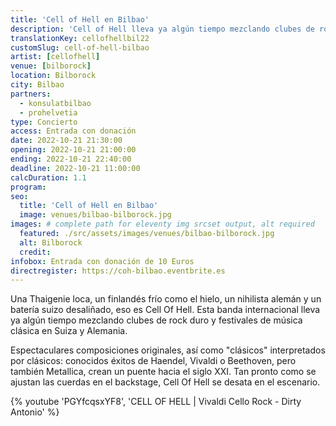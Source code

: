 ```yaml
---
title: 'Cell of Hell en Bilbao'
description: 'Cell of Hell lleva ya algún tiempo mezclando clubes de rock duro y festivales de música clásica en Suiza y Alemania. Ahora les damos la bienvenida a Bilbao.'
translationKey: cellofhellbil22
customSlug: cell-of-hell-bilbao
artist: [cellofhell]
venue: [bilborock]
location: Bilborock
city: Bilbao
partners:
  - konsulatbilbao
  - prohelvetia
type: Concierto
access: Entrada con donación
date: 2022-10-21 21:30:00
opening: 2022-10-21 21:00:00
ending: 2022-10-21 22:40:00
deadline: 2022-10-21 11:00:00
calcDuration: 1.1
program:
seo:
  title: 'Cell of Hell en Bilbao'
  image: venues/bilbao-bilborock.jpg
images: # complete path for eleventy img srcset output, alt required
  featured: ./src/assets/images/venues/bilbao-bilborock.jpg
  alt: Bilborock
  credit:
infobox: Entrada con donación de 10 Euros
directregister: https://coh-bilbao.eventbrite.es
---
```


Una Thaigenie loca, un finlandés frío como el hielo, un nihilista alemán y un batería suizo desaliñado, eso es Cell Of Hell. Esta banda internacional lleva ya algún tiempo mezclando clubes de rock duro y festivales de música clásica en Suiza y Alemania.

Espectaculares composiciones originales, así como "clásicos" interpretados por clásicos: conocidos éxitos de Haendel, Vivaldi o Beethoven, pero también Metallica, crean un puente hacia el siglo XXI. Tan pronto como se ajustan las cuerdas en el backstage, Cell Of Hell se desata en el escenario.

{% youtube 'PGYfcqsxYF8', 'CELL OF HELL | Vivaldi Cello Rock - Dirty Antonio' %}
